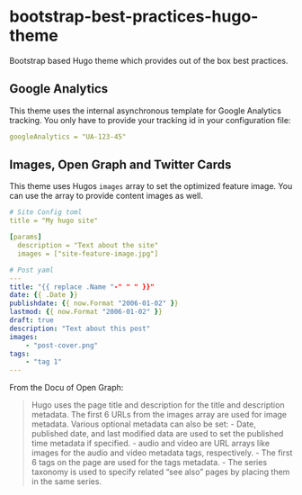 # bootstrap-best-practices-hugo-theme

Bootstrap based Hugo theme which provides out of the box best practices.

## Google Analytics

This theme uses the internal asynchronous template for Google Analytics tracking. You only have to provide your tracking id in your configuration file:

```yaml
googleAnalytics = "UA-123-45"
```

## Images, Open Graph and Twitter Cards

This theme uses Hugos `images` array to set the optimized feature image. You can use the array to provide content images as well.

```yaml
# Site Config toml
title = "My hugo site"

[params]
  description = "Text about the site"
  images = ["site-feature-image.jpg"]

# Post yaml
---
title: "{{ replace .Name "-" " " }}"
date: {{ .Date }}
publishdate: {{ now.Format "2006-01-02" }}
lastmod: {{ now.Format "2006-01-02" }}
draft: true
description: "Text about this post"
images:
    - "post-cover.png"
tags:
    - "tag 1"
---
```

From the Docu of Open Graph:
> Hugo uses the page title and description for the title and description metadata. The first 6 URLs from the images array are used for image metadata.
> Various optional metadata can also be set: - Date, published date, and last modified data are used to set the published time metadata if specified.
> \- audio and video are URL arrays like images for the audio and video metadata tags, respectively. - The first 6 tags on the page are used for the tags metadata. - The series taxonomy is used to specify related “see also” pages by placing them in the same series.